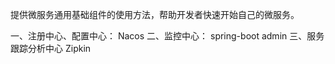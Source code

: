 提供微服务通用基础组件的使用方法，帮助开发者快速开始自己的微服务。

一、注册中心、配置中心：
    Nacos
二、监控中心：
    spring-boot admin
三、服务跟踪分析中心
   Zipkin    